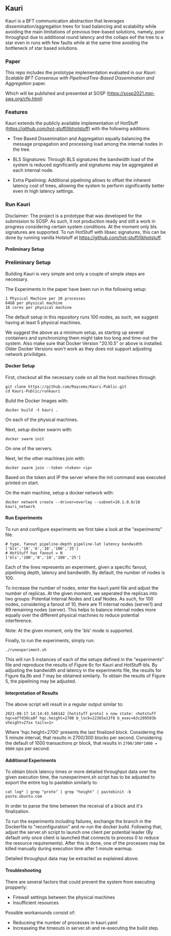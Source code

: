 ## Kauri


Kauri is a BFT communication abstraction that leverages dissemination/aggregation trees for load balancing and scalability while avoiding the main limitations of previous tree-based solutions, namely, poor throughput due to additional round latency and the collaps eof the tree to a star even in runs with few faults
while at the same time avoiding the bottleneck of star based solutions.

### Paper

This repo includes the prototype implementation evaluated in our 
*Kauri: Scalable BFT Consensus with PipelinedTree-Based Dissemination and Aggregation* paper.

Which will be published and presented at SOSP (https://sosp2021.mpi-sws.org/cfp.html)

### Features

Kauri extends the publicly available implementation of HotStuff (https://github.com/hot-stuff/libhotstuff) with the following additions:

- Tree Based Dissemination and Aggregation equally balancing the message propagation and processing load among the internal nodes in the tree.

- BLS Signatures: Through BLS signatures the bandwidth load of the system is reduced significantly and signatures may be aggregated at each internal node.

- Extra Pipelining: Additional pipelining allows to offset the inherent latency cost of trees, allowing the system to perform significantly better even in high latency settings.

### Run Kauri

Disclaimer: The project is a prototype that was developed for the submission to SOSP. As such, it not production ready and still a work in progress considering certain system conditions.
At the moment only bls signatures are supported. To run HotStuff with libsec signatures, this can be done by running vanilla Hotstuff at https://github.com/hot-stuff/libhotstuff.

#### Preliminary Setup

### Preliminary Setup

Building Kauri is very simple and only a couple of simple steps are necessary.

The Experiments in the paper have been run in the following setup:

```
1 Physical Machine per 20 processes
64GB per physical machine
16 cores per physical machine
```
The default setup in this repository runs 100 nodes, as such, we suggest having at least 5 physical machines.

We suggest the above as a minimum setup, as starting up several containers and synchronizing them might take too long and time-out the system.
Also make sure that Docker Version "20.10.5" or above is installed. Older Docker Versions won't work as they does not support adjusting network privilidges.

#### Docker Setup

First, checkout all the necessary code on all the host machines through

```
git clone https://github.com/Raycoms/Kauri-Public.git
cd Kauri-Public/runkauri
```

Build the Docker Images with:

```
docker build -t kauri .
```

On each of the physical machines.

Next, setup docker swarm with:

```
docker swarm init
```

On one of the servers.

Next, let the other machines join with:

```
docker swarm join --token <token> <ip>
```

Based on the token and IP the server where the init command was executed printed on start.


On the main machine, setup a docker network with:

```
docker network create --driver=overlay --subnet=10.1.0.0/16 kauri_network
```

#### Run Experiments

To run and configure experiments we first take a look at the "experiments" file.

```
# type, fanout pipeline-depth pipeline-lat latency bandwidth
['bls','10','6','10','100','25']
# HotStuff has fanout = N
['bls','100','0','10','100','25']
```
Each of the lines represents an experiment, given a specific fanout, pipelining depth, latency and bandwidth.
By default, the number of nodes is 100.

To increase the number of nodes, enter the kauri.yaml file and adjust the number of replicas.
At the given moment, we seperated the replicas into two groups: Potential Internal Nodes and Leaf Nodes.
As such, for 100 nodes, considering a fanout of 10, there are 11 internal nodes (server1) and 89 remaining nodes (server).
This helps to balance internal nodes more equally over the different physical machines to reduce potential interference.

Note: At the given moment, only the 'bls' mode is supported.

Finally, to run the experiments, simply run:

```
./runexperiment.sh
```

This will run 5 instances of each of the setups defined in the "experiments" file and reproduce the results of Figure 6c for Kauri and HotStuff-bls.
By adjusting the bandwidth and latency in the experiments file, the results for Figure 6a,6b and 7 may be obtained similarly.
To obtain the results of Figure 5, the pipelining may be adjusted.

#### Interpretation of Results

The above script will result in a regular output similar to:

```
2021-08-17 14:14:43.546142 [hotstuff proto] x now state: <hotstuff hqc=affd30ca8f hqc.height=2700 b_lock=22365a13f8 b_exec=63c209503b vheight=27xx tails=1>
```

Where 'hqc.height=2700' presents the last finalized block. Considering the 5 minute interval, that results in 2700/300 blocks per second.
Considering the default of 1000 transactions pr block, that results in `2700/300*1000 = 9000` ops per second.

#### Additional Experiments

To obtain block latency times or more detailed throughput data over the given execution time, the runexperiment.sh script has to be adjusted to export the entire log to pastebin similarly to:

```
cat log* | grep "proto" | grep "height" | pastebinit -b paste.ubuntu.com
```

In order to parse the time between the receival of a block and it's finalization.


To run the experiments including failures, exchange the branch in the Dockerfile to "reconfiguration" and re-run the docker build. Following that, adjust the server.sh script to launch one client per potential leader (By default only once client is launched that connects to process 0 to reduce the resource requirements). After this is done, one of the processes may be killed manually during execution time after 1 minute warmup.

Detailed throughput data may be extracted as explained above.

#### Troubleshooting

There are several factors that could prevent the system from executing propperly:
- Firewall settings between the physical machines
- Insufficient resources

Possible workarounds consist of:
- Reduceing the number of processes in kauri.yaml
- Increaseing the timeouts in server.sh and re-executing the build step.
